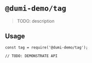 # `@dumi-demo/tag`

> TODO: description

## Usage

```
const tag = require('@dumi-demo/tag');

// TODO: DEMONSTRATE API
```
